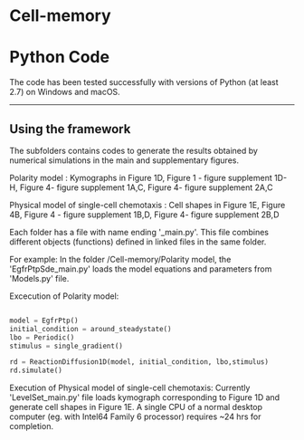 # Cell-memory

Python Code
===================

The code has been tested successfully with versions of Python (at least 2.7) on Windows and macOS.

-------------------------
Using the framework
-------------------------

The subfolders contains codes to generate the results obtained by numerical simulations in the main and supplementary figures.

Polarity model     : Kymographs in Figure 1D, Figure 1 - figure supplement 1D-H, Figure 4- figure supplement 1A,C, Figure 4- figure supplement 2A,C 

Physical model of single-cell chemotaxis : Cell shapes in Figure 1E, Figure 4B, Figure 4 - figure supplement 1B,D, Figure 4- figure supplement 2B,D


Each folder has a file with name ending '_main.py'. This file combines different objects (functions) defined in linked files in the same folder. 

For example: In the folder  /Cell-memory/Polarity model, the 'EgfrPtpSde_main.py' loads the model equations and parameters from 'Models.py' file. 

Excecution of Polarity model:
```python

model = EgfrPtp()
initial_condition = around_steadystate()
lbo = Periodic()
stimulus = single_gradient()

rd = ReactionDiffusion1D(model, initial_condition, lbo,stimulus)
rd.simulate()
```

Execution of Physical model of single-cell chemotaxis: Currently 'LevelSet_main.py' file loads kymograph corresponding to Figure 1D and generate cell shapes in Figure 1E. A single CPU of a normal desktop computer (eg. with Intel64 Family 6 processor) requires ~24 hrs for completion.
